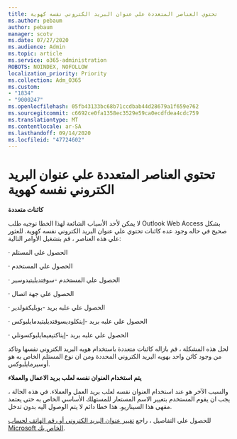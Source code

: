 ```yaml
---
title: تحتوي العناصر المتعددة علي عنوان البريد الكتروني نفسه كهوية
ms.author: pebaum
author: pebaum
manager: scotv
ms.date: 07/27/2020
ms.audience: Admin
ms.topic: article
ms.service: o365-administration
ROBOTS: NOINDEX, NOFOLLOW
localization_priority: Priority
ms.collection: Adm_O365
ms.custom:
- "1834"
- "9000247"
ms.openlocfilehash: 05fb43133bc68b71ccdbab44d28679a1f659e762
ms.sourcegitcommit: c6692ce0fa1358ec3529e59ca0ecdfdea4cdc759
ms.translationtype: MT
ms.contentlocale: ar-SA
ms.lasthandoff: 09/14/2020
ms.locfileid: "47724602"
---
```

# <a name="multiple-objects-have-the-same-email-address-as-identity"></a>تحتوي العناصر المتعددة علي عنوان البريد الكتروني نفسه كهوية

**كائنات متعددة**

لا يمكن لأحد الأسباب الشائعة لهذا الخطا توجيه طلب Outlook Web Access بشكل صحيح في حاله وجود عده كائنات تحتوي علي عنوان البريد الكتروني نفسه كهوية. للعثور علي هذه العناصر ، قم بتشغيل الأوامر التالية:

· الحصول علي المستلم <email address>

· الحصول علي المستخدم <email address>

· الحصول علي المستخدم <email address> -سوفتديليتيدوسير

· الحصول علي جهة اتصال <email address>

· الحصول علي علبه بريد <email address> -بوبليكفولدير

· الحصول علي علبه بريد <email address> -إينكلوديسوفتديليتيدمايلبوكس

· الحصول علي علبه بريد <email address> -إيناكتيفيمايلبوكسونلي

لحل هذه المشكلة ، قم بازاله كائنات متعددة باستخدام هويه البريد الكتروني نفسها وتاكد من وجود كائن واحد بهويه البريد الكتروني المحددة ومن ان نوع المستلم الخاص به هو أوسيرمايلبوكس.

**يتم استخدام العنوان نفسه لعلب بريد الاعمال والعملاء**

والسبب الآخر هو عند استخدام العنوان نفسه لعلب بريد العمل والعملاء. في هذه الحالة ، يجب ان يقوم المستخدم بتغيير الاسم المستعار للمستهلك الأساسي الخاص به حتى يعتمد مقهى هذا السيناريو. هذا خطا دائم لا يتم الوصول اليه بدون تدخل.

للحصول علي التفاصيل ، راجع [تغيير عنوان البريد الكتروني أو رقم الهاتف لحساب Microsoft الخاص بك](https://support.microsoft.com/help/11545/microsoft-account-rename-your-personal-account).